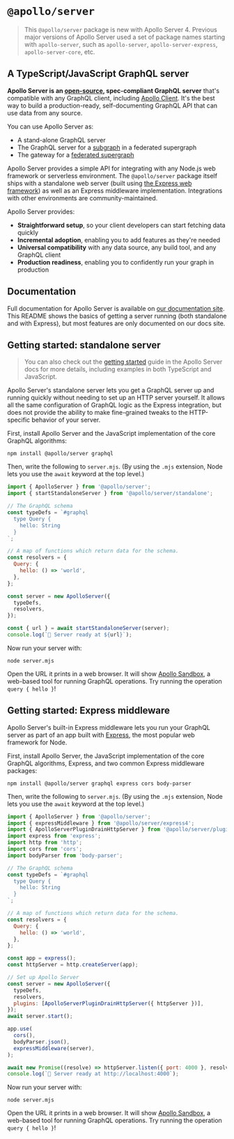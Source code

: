 # `@apollo/server`

> This `@apollo/server` package is new with Apollo Server 4. Previous major versions of Apollo Server used a set of package names starting with `apollo-server`, such as `apollo-server`, `apollo-server-express`, `apollo-server-core`, etc.

## A TypeScript/JavaScript GraphQL server

**Apollo Server is an [open-source](https://github.com/apollographql/apollo-server), spec-compliant GraphQL server** that's compatible with any GraphQL client, including [Apollo Client](https://www.apollographql.com/docs/react). It's the best way to build a production-ready, self-documenting GraphQL API that can use data from any source.


You can use Apollo Server as:

* A stand-alone GraphQL server
* The GraphQL server for a [subgraph](https://www.apollographql.com/docs/federation/subgraphs/) in a federated supergraph
* The gateway for a [federated supergraph](https://www.apollographql.com/docs/federation/)

Apollo Server provides a simple API for integrating with any Node.js web framework or serverless environment. The `@apollo/server` package itself ships with a standalone web server (built using [the Express web framework](https://expressjs.com/)) as well as an Express middleware implementation. Integrations with other environments are community-maintained.

Apollo Server provides:

*  **Straightforward setup**, so your client developers can start fetching data quickly
*  **Incremental adoption**, enabling you to add features as they're needed
*  **Universal compatibility** with any data source, any build tool, and any GraphQL client
*  **Production readiness**, enabling you to confidently run your graph in production

## Documentation

Full documentation for Apollo Server is available on [our documentation site](https://www.apollographql.com/docs/apollo-server/). This README shows the basics of getting a server running (both standalone and with Express), but most features are only documented on our docs site.


## Getting started: standalone server

> You can also check out the [getting started](https://www.apollographql.com/docs/apollo-server/getting-started) guide in the Apollo Server docs for more details, including examples in both TypeScript and JavaScript.

Apollo Server's standalone server lets you get a GraphQL server up and running quickly without needing to set up an HTTP server yourself. It allows all the same configuration of GraphQL logic as the Express integration, but does not provide the ability to make fine-grained tweaks to the HTTP-specific behavior of your server.

First, install Apollo Server and the JavaScript implementation of the core GraphQL algorithms:

```
npm install @apollo/server graphql
```

Then, write the following to `server.mjs`. (By using the `.mjs` extension, Node lets you use the `await` keyword at the top level.)

```js
import { ApolloServer } from '@apollo/server';
import { startStandaloneServer } from '@apollo/server/standalone';

// The GraphQL schema
const typeDefs = `#graphql
  type Query {
    hello: String
  }
`;

// A map of functions which return data for the schema.
const resolvers = {
  Query: {
    hello: () => 'world',
  },
};

const server = new ApolloServer({
  typeDefs,
  resolvers,
});

const { url } = await startStandaloneServer(server);
console.log(`🚀 Server ready at ${url}`);
```

Now run your server with:

```
node server.mjs
```

Open the URL it prints in a web browser. It will show [Apollo Sandbox](https://www.apollographql.com/docs/studio/explorer/sandbox/), a web-based tool for running GraphQL operations. Try running the operation `query { hello }`!


## Getting started: Express middleware

Apollo Server's built-in Express middleware lets you run your GraphQL server as part of an app built with [Express](https://expressjs.com/), the most popular web framework for Node.

First, install Apollo Server, the JavaScript implementation of the core GraphQL algorithms, Express, and two common Express middleware packages:

```
npm install @apollo/server graphql express cors body-parser
```

Then, write the following to `server.mjs`. (By using the `.mjs` extension, Node lets you use the `await` keyword at the top level.)

```js
import { ApolloServer } from '@apollo/server';
import { expressMiddleware } from '@apollo/server/express4';
import { ApolloServerPluginDrainHttpServer } from '@apollo/server/plugin/drainHttpServer'
import express from 'express';
import http from 'http';
import cors from 'cors';
import bodyParser from 'body-parser';

// The GraphQL schema
const typeDefs = `#graphql
  type Query {
    hello: String
  }
`;

// A map of functions which return data for the schema.
const resolvers = {
  Query: {
    hello: () => 'world',
  },
};

const app = express();
const httpServer = http.createServer(app);

// Set up Apollo Server
const server = new ApolloServer({
  typeDefs,
  resolvers,
  plugins: [ApolloServerPluginDrainHttpServer({ httpServer })],
});
await server.start();

app.use(
  cors(),
  bodyParser.json(),
  expressMiddleware(server),
);

await new Promise((resolve) => httpServer.listen({ port: 4000 }, resolve));
console.log(`🚀 Server ready at http://localhost:4000`);
```

Now run your server with:

```
node server.mjs
```

Open the URL it prints in a web browser. It will show [Apollo Sandbox](https://www.apollographql.com/docs/studio/explorer/sandbox/), a web-based tool for running GraphQL operations. Try running the operation `query { hello }`!
